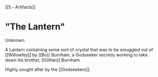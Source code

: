 [[5.- Artifacts]]
# "The Lantern"
Unknown.

A Lantern containing some sort of crystal that was to be smuggled out of [[Willowfey]] by [[Bo]] Burnham, a Godseeker secretly working to take down his brother, [[Gillian]] Burnham. 

Highly sought after by the [[Godseekers]].